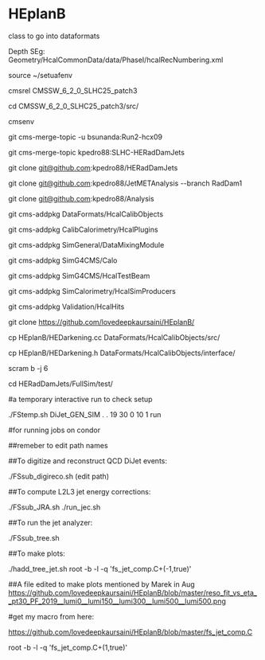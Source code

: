 # HEplanB

class to go into dataformats


Depth SEg: Geometry/HcalCommonData/data/PhaseI/hcalRecNumbering.xml

source ~/setuafenv

cmsrel CMSSW_6_2_0_SLHC25_patch3

cd CMSSW_6_2_0_SLHC25_patch3/src/

cmsenv

git cms-merge-topic -u bsunanda:Run2-hcx09

git cms-merge-topic kpedro88:SLHC-HERadDamJets

git clone git@github.com:kpedro88/HERadDamJets

git clone git@github.com:kpedro88/JetMETAnalysis --branch RadDam1

git clone git@github.com:kpedro88/Analysis

git cms-addpkg DataFormats/HcalCalibObjects

git cms-addpkg CalibCalorimetry/HcalPlugins

git cms-addpkg SimGeneral/DataMixingModule

git cms-addpkg SimG4CMS/Calo

git cms-addpkg SimG4CMS/HcalTestBeam

git cms-addpkg SimCalorimetry/HcalSimProducers

git cms-addpkg Validation/HcalHits

git clone https://github.com/lovedeepkaursaini/HEplanB/

cp HEplanB/HEDarkening.cc DataFormats/HcalCalibObjects/src/

cp HEplanB/HEDarkening.h DataFormats/HcalCalibObjects/interface/

scram b -j 6

cd HERadDamJets/FullSim/test/

#a temporary interactive run to check setup

./FStemp.sh DiJet_GEN_SIM . . 19 30 0 10 1 run 

#for running jobs on condor

##remeber to edit path names

##To digitize and reconstruct QCD DiJet events:

./FSsub_digireco.sh (edit path)

##To compute L2L3 jet energy corrections:

./FSsub_JRA.sh
./run_jec.sh

##To run the jet analyzer:

./FSsub_tree.sh

##To make plots:

./hadd_tree_jet.sh
root -b -l -q 'fs_jet_comp.C+(-1,true)'

##A file edited to make plots mentioned by Marek in Aug https://github.com/lovedeepkaursaini/HEplanB/blob/master/reso_fit_vs_eta__pt30_PF_2019__lumi0__lumi150__lumi300__lumi500__lumi500.png

#get my macro from here:

https://github.com/lovedeepkaursaini/HEplanB/blob/master/fs_jet_comp.C

root -b -l -q 'fs_jet_comp.C+(1,true)'



